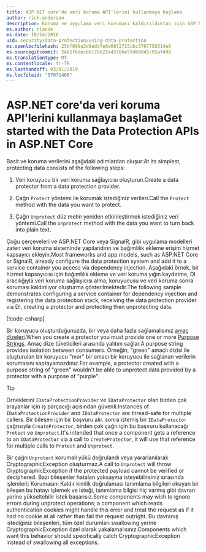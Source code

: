 ```yaml
---
title: ASP.NET core'da veri koruma API'lerini kullanmaya başlama
author: rick-anderson
description: Koruma ve uygulama veri koruması kaldırıldıktan için ASP.NET Core veri koruma API'lerini kullanmayı öğrenin.
ms.author: riande
ms.date: 10/14/2016
uid: security/data-protection/using-data-protection
ms.openlocfilehash: 25bf099a3d9edd7e6e0872725cbc3707750314e6
ms.sourcegitcommit: 24b1f6decbb17bb22a45166e5fdb0845c65af498
ms.translationtype: MT
ms.contentlocale: tr-TR
ms.lasthandoff: 03/01/2019
ms.locfileid: "57071406"
---
```

# <a name="get-started-with-the-data-protection-apis-in-aspnet-core"></a><span data-ttu-id="825bc-103">ASP.NET core'da veri koruma API'lerini kullanmaya başlama</span><span class="sxs-lookup"><span data-stu-id="825bc-103">Get started with the Data Protection APIs in ASP.NET Core</span></span>

<a name="security-data-protection-getting-started"></a>

<span data-ttu-id="825bc-104">Basit ve koruma verilerini aşağıdaki adımlardan oluşur:</span><span class="sxs-lookup"><span data-stu-id="825bc-104">At its simplest, protecting data consists of the following steps:</span></span>

1. <span data-ttu-id="825bc-105">Veri koruyucu bir veri koruma sağlayıcısı oluşturun.</span><span class="sxs-lookup"><span data-stu-id="825bc-105">Create a data protector from a data protection provider.</span></span>

2. <span data-ttu-id="825bc-106">Çağrı `Protect` yöntemi ile korumak istediğiniz verileri.</span><span class="sxs-lookup"><span data-stu-id="825bc-106">Call the `Protect` method with the data you want to protect.</span></span>

3. <span data-ttu-id="825bc-107">Çağrı `Unprotect` düz metin yeniden etkinleştirmek istediğiniz veri yöntemi.</span><span class="sxs-lookup"><span data-stu-id="825bc-107">Call the `Unprotect` method with the data you want to turn back into plain text.</span></span>

<span data-ttu-id="825bc-108">Çoğu çerçeveleri ve ASP.NET Core veya SignalR, gibi uygulama modelleri zaten veri koruma sisteminde yapılandırın ve bağımlılık ekleme erişim hizmet kapsayıcı ekleyin.</span><span class="sxs-lookup"><span data-stu-id="825bc-108">Most frameworks and app models, such as ASP.NET Core or SignalR, already configure the data protection system and add it to a service container you access via dependency injection.</span></span> <span data-ttu-id="825bc-109">Aşağıdaki örnek, bir hizmet kapsayıcısı için bağımlılık ekleme ve veri koruma yığın kaydetme, DI aracılığıyla veri koruma sağlayıcısı alma, koruyucusu ve veri koruma sonra koruması kaldırılıyor oluşturma gösterilmektedir.</span><span class="sxs-lookup"><span data-stu-id="825bc-109">The following sample demonstrates configuring a service container for dependency injection and registering the data protection stack, receiving the data protection provider via DI, creating a protector and protecting then unprotecting data.</span></span>

[!code-csharp[](../../security/data-protection/using-data-protection/samples/protectunprotect.cs?highlight=26,34,35,36,37,38,39,40)]

<span data-ttu-id="825bc-110">Bir koruyucu oluşturduğunuzda, bir veya daha fazla sağlamalısınız [amaç dizeleri](xref:security/data-protection/consumer-apis/purpose-strings).</span><span class="sxs-lookup"><span data-stu-id="825bc-110">When you create a protector you must provide one or more [Purpose Strings](xref:security/data-protection/consumer-apis/purpose-strings).</span></span> <span data-ttu-id="825bc-111">Amaç dize tüketicileri arasında yalıtım sağlar.</span><span class="sxs-lookup"><span data-stu-id="825bc-111">A purpose string provides isolation between consumers.</span></span> <span data-ttu-id="825bc-112">Örneğin, "green" amaçlı dizisi ile oluşturulan bir koruyucu "mor" bir amacı bir koruyucu ile sağlanan verilerin korumasını saptayamazdınız.</span><span class="sxs-lookup"><span data-stu-id="825bc-112">For example, a protector created with a purpose string of "green" wouldn't be able to unprotect data provided by a protector with a purpose of "purple".</span></span>

>[!TIP]
> <span data-ttu-id="825bc-113">Örneklerini `IDataProtectionProvider` ve `IDataProtector` olan birden çok arayanlar için iş parçacığı açısından güvenli.</span><span class="sxs-lookup"><span data-stu-id="825bc-113">Instances of `IDataProtectionProvider` and `IDataProtector` are thread-safe for multiple callers.</span></span> <span data-ttu-id="825bc-114">Bir bileşen için bir başvuru alır. sonra istemiş bir `IDataProtector` çağrısıyla `CreateProtector`, birden çok çağrı için bu başvuru kullanacağı `Protect` ve `Unprotect`.</span><span class="sxs-lookup"><span data-stu-id="825bc-114">It's intended that once a component gets a reference to an `IDataProtector` via a call to `CreateProtector`, it will use that reference for multiple calls to `Protect` and `Unprotect`.</span></span>
>
><span data-ttu-id="825bc-115">Bir çağrı `Unprotect` korumalı yükü doğrulandı veya yararlanılarak CryptographicException oluşturmaz.</span><span class="sxs-lookup"><span data-stu-id="825bc-115">A call to `Unprotect` will throw CryptographicException if the protected payload cannot be verified or deciphered.</span></span> <span data-ttu-id="825bc-116">Bazı bileşenler hataları yoksayma isteyebilirsiniz sırasında işlemleri; Korumasını Kaldır kimlik doğrulaması tanımlama bilgileri okuyan bir bileşen bu hatayı işlemek ve isteği, tanımlama bilgisi hiç varmış gibi davran yerine yükseltebilir istek başarısız.</span><span class="sxs-lookup"><span data-stu-id="825bc-116">Some components may wish to ignore errors during unprotect operations; a component which reads authentication cookies might handle this error and treat the request as if it had no cookie at all rather than fail the request outright.</span></span> <span data-ttu-id="825bc-117">Bu davranış istediğiniz bileşenleri, tüm özel durumları swallowing yerine CryptographicException özel olarak yakalamalısınız.</span><span class="sxs-lookup"><span data-stu-id="825bc-117">Components which want this behavior should specifically catch CryptographicException instead of swallowing all exceptions.</span></span>
